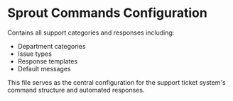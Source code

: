 # Sprout Commands Configuration

Contains all support categories and responses including:
- Department categories
- Issue types
- Response templates
- Default messages

This file serves as the central configuration for the support ticket system's command structure and automated responses. 